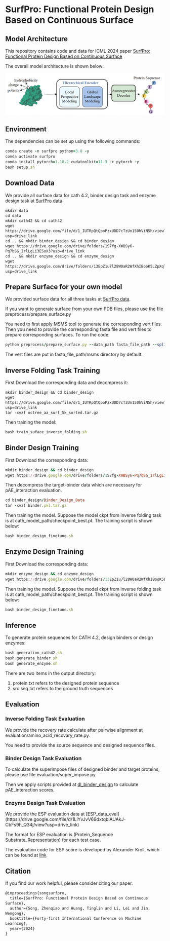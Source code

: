 <h1>SurfPro: Functional Protein Design Based on Continuous Surface</h1>

<h2>Model Architecture</h2>

This repository contains code and data for ICML 2024 paper [SurfPro: Functional Protein Design Based on Continuous Surface](https://arxiv.org/pdf/2405.06693)

The overall model architecture is shown below:

![image](./surfpro.png)


<h2>Environment</h2>
The dependencies can be set up using the following commands:

```ruby
conda create -n surfpro python=3.8 -y 
conda activate surfpro 
conda install pytorch=1.10.2 cudatoolkit=11.3 -c pytorch -y 
bash setup.sh 
```

<h2>Download Data</h2>

We provide all surface data for cath 4.2, binder design task and enzyme design task at [SurfPro data](https://drive.google.com/drive/folders/13BdM1j_7Q4iGthsifUxc11yoq03BmdKL?usp=drive_link)

```angular2html
mkdir data 
cd data 
mkdir cath42 && cd cath42
wget https://drive.google.com/file/d/1_IUTRpQtQpoPzxUDD7cTzUn150hViN5h/view?usp=drive_link
cd .. && mkdir binder_design && cd binder_design
wget https://drive.google.com/drive/folders/1S7fg-XWBSy6-Pq7bSG_IrlLgLi3ESoX3?usp=drive_link
cd .. && mkdir enzyme_design && cd enzyme_design
wget https://drive.google.com/drive/folders/13EpZ1u7l28W0aR2WfXhIBooK5LZpXqTU?usp=drive_link
```

<h2>Prepare Surface for your own model</h2>

We provided surface data for all three tasks at [SurfPro data](https://drive.google.com/drive/folders/13BdM1j_7Q4iGthsifUxc11yoq03BmdKL?usp=drive_link).

If you want to generate surface from your own PDB files, please use the file preprocess/prepare_surface.py

You need to first apply MSMS tool to generate the corresponding vert files.
Then you need to provide the corresponding fasta file and vert files to prepare corresponding surfaces. To run the code:

```ruby
python preprocess/prepare_surface.py --data_path fasta_file_path --split train --output_path output_data_path
```

The vert files are put in fasta_file_path/msms directory by default.

<h2>Inverse Folding Task Training</h2>
First Download the corresponding data and decompress it:

```angular2html
mkdir binder_design && cd binder_design
wget https://drive.google.com/file/d/1_IUTRpQtQpoPzxUDD7cTzUn150hViN5h/view?usp=drive_link
tar -xvzf octree_aa_surf_5k_sorted.tar.gz
```

Then training the model:

```ruby
bash train_suface_inverse_folding.sh
```

<h2>Binder Design Training</h2>
First Download the corresponding data:

```ruby
mkdir binder_design && cd binder_design
wget https://drive.google.com/drive/folders/1S7fg-XWBSy6-Pq7bSG_IrlLgLi3ESoX3?usp=drive_link
```

Then decompress the target-binder data which are necessary for pAE_interaction evaluation.

```ruby
cd binder_design/Binder_Design_Data
tar -xvzf binder.pkl.tar.gz
```

Then training the model. Suppose the model ckpt from inverse folding task is at cath_model_path/checkpoint_best.pt. The training script is shown below:

```ruby
bash binder_design_finetune.sh
```

<h2>Enzyme Design Training</h2>
First Download the corresponding data:

```ruby
mkdir enzyme_design && cd enzyme_design
wget https://drive.google.com/drive/folders/13EpZ1u7l28W0aR2WfXhIBooK5LZpXqTU?usp=drive_link
```

Then training the model. Suppose the model ckpt from inverse folding task is at cath_model_path/checkpoint_best.pt. The training script is shown below:

```ruby
bash binder_design_finetune.sh
```

<h2>Inference</h2>
To generate protein sequences for CATH 4.2, design binders or design enzymes:

```ruby
bash generation_cath42.sh
bash generate_binder.sh
bash generate_enzyme.sh
```

There are two items in the output directory:

1. protein.txt refers to the designed protein sequence
2. src.seq.txt refers to the ground truth sequences


<h2>Evaluation</h2>
<h3>Inverse Folding Task Evaluation</h3>
We provide the recovery rate calculate after pairwise alignment at evaluation/amino_acid_recovary_rate.py. 

You need to provide the source sequence and designed sequence files.

<h3>Binder Design Task Evaluation</h3>
To calculate the superimpose files of designed binder and target proteins, please use file evaluation/super_impose.py

Then we apply scripts provided at [dl_binder_design](https://github.com/nrbennet/dl_binder_design) to calculate pAE_interaction scores.

<h3>Enzyme Design Task Evaluation</h3>
We provide the ESP evaluation data at [ESP_data_eval](https://drive.google.com/file/d/1LlYvJvV69dxtqblAUAkJ-CbFs9h_Q34j/view?usp=drive_link)

The format for ESP evaluation is (Protein_Sequence Substrate_Representation) for each test case.

The evaluation code for ESP score is developed by Alexander Kroll, which can be found at [link](https://github.com/AlexanderKroll/ESP_prediction_function/tree/main)


<h2>Citation</h2>
If you find our work helpful, please consider citing our paper.

```
@inproceedings{songsurfpro,
  title={SurfPro: Functional Protein Design Based on Continuous Surface},
  author={Song, Zhenqiao and Huang, Tinglin and Li, Lei and Jin, Wengong},
  booktitle={Forty-first International Conference on Machine Learning},
  year={2024}
}
```
